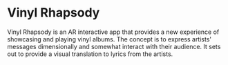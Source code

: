 # Vinyl Rhapsody
 Vinyl Rhapsody is an AR interactive app that provides a new experience of showcasing and playing vinyl albums. The concept is to express artists' messages dimensionally and somewhat interact with their audience. It sets out to provide a visual translation to lyrics from the artists.
